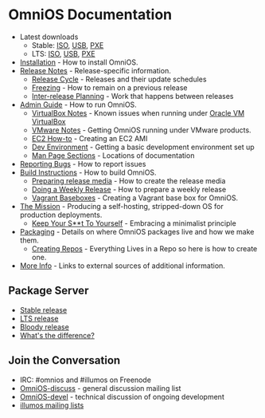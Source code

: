 OmniOS Documentation
====================

* Latest downloads
  * Stable: [ISO](http://omnios.omniti.com/media/OmniOS_Text_Stable_latest.iso), [USB](http://omnios.omniti.com/media/OmniOS_Text_Stable_latest.usb-dd), [PXE](http://omnios.omniti.com/media/OmniOS_Kayak_Stable_latest.zfs.bz2)
  * LTS: [ISO](http://omnios.omniti.com/media/OmniOS_Text_LTS_latest.iso), [USB](http://omnios.omniti.com/media/OmniOS_Text_LTS_latest.usb-dd), [PXE](http://omnios.omniti.com/media/OmniOS_Kayak_LTS_latest.zfs.bz2)
* [Installation](Installation.md) - How to install OmniOS.
* [Release Notes](ReleaseNotes.md) - Release-specific information.
  * [Release Cycle](ReleaseCycle.md) - Releases and their update schedules
  * [Freezing](GeneralAdministration.md#StayingOnARelease) - How to remain on a previous release
  * [Inter-release Planning](Intervals.md) - Work that happens between releases
* [Admin Guide](GeneralAdministration.md) - How to run OmniOS.
  * [VirtualBox Notes](VirtualBoxNotes.md) - Known issues when running under [Oracle VM VirtualBox](https://www.virtualbox.org/)
  * [VMware Notes](VMwareNotes.md) - Getting OmniOS running under VMware products.
  * [EC2 How-to](Ec2Ami.md) - Creating an EC2 AMI
  * [Dev Environment](DevEnv.md) - Getting a basic development environment set up
  * [Man Page Sections](ManSections.md) - Locations of documentation
* [Reporting Bugs](BugReports.md) - How to report issues
* [Build Instructions](BuildInstructions.md) - How to build OmniOS.
  * [Preparing release media](ReleaseMedia.md) - How to create the release media
  * [Doing a Weekly Release](WeeklyReleaseHowto.md) - How to prepare a weekly release
  * [Vagrant Baseboxes](VagrantBaseboxes.md) - Creating a Vagrant base box for OmniOS.
* [The Mission](OmniOSJeOS.md) - Producing a self-hosting, stripped-down OS for production deployments.
  * [Keep Your S**t To Yourself](KYSTY.md) - Embracing a minimalist principle
* [Packaging](Packaging.md) - Details on where OmniOS packages live and how we make them.
  * [Creating Repos](CreatingRepos.md) - Everything Lives in a Repo so here is how to create one.
* [More Info](MoreInfo.md) - Links to external sources of additional information.

Package Server
--------------

* [Stable release](http://pkg.omniti.com/omnios/r151022/)
* [LTS release](http://pkg.omniti.com/omnios/r151022/)
* [Bloody release](http://pkg.omniti.com/omnios/bloody/)
* [What's the difference?](StableVsBloody)

Join the Conversation
---------------------

* IRC: #omnios and #illumos on Freenode
* [OmniOS-discuss](http://lists.omniti.com/mailman/listinfo/omnios-discuss) - general discussion mailing list
* [OmniOS-devel](http://lists.omniti.com/mailman/listinfo/omnios-devel) - technical discussion of ongoing development
* [illumos mailing lists](http://wiki.illumos.org/display/illumos/illumos+Mailing+Lists)

